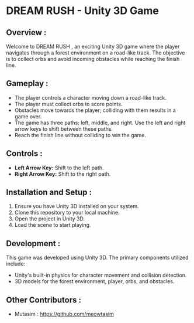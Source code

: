 # DREAM RUSH - Unity 3D Game

## Overview :
Welcome to DREAM RUSH , an exciting Unity 3D game where the player navigates through a forest environment on a road-like track. The objective is to collect orbs and avoid incoming obstacles while reaching the finish line.

## Gameplay :
* The player controls a character moving down a road-like track.
* The player must collect orbs to score points.
* Obstacles move towards the player; colliding with them results in a game over.
* The game has three paths: left, middle, and right. Use the left and right arrow keys to shift between these paths.
* Reach the finish line without colliding to win the game.

## Controls :
* **Left Arrow Key:** Shift to the left path.
* **Right Arrow Key:** Shift to the right path.

## Installation and Setup :
1. Ensure you have Unity 3D installed on your system.
2. Clone this repository to your local machine.
3. Open the project in Unity 3D.
4. Load the scene to start playing.

## Development :
This game was developed using Unity 3D. The primary components utilized include:
* Unity's built-in physics for character movement and collision detection.
* 3D models for the forest environment, player, orbs, and obstacles.

## Other Contributors :
* Mutasim : https://github.com/meowtasim
